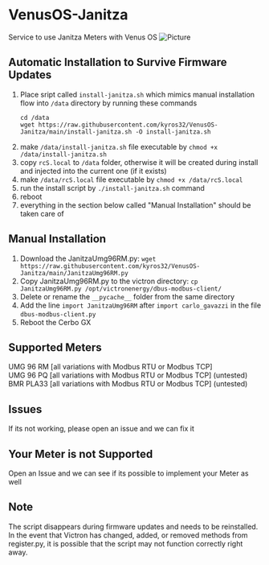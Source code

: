 # VenusOS-Janitza
Service to use Janitza Meters with Venus OS
![Picture](https://github.com/patrick-dmxc/VenusOS-Janitza-UMG-96-RM/blob/main/Picture%201.png?raw=true)


## Automatic Installation to Survive Firmware Updates
1. Place sript called `install-janitza.sh` which mimics manual installation flow into `/data` directory by running these commands
   ```
   cd /data
   wget https://raw.githubusercontent.com/kyros32/VenusOS-Janitza/main/install-janitza.sh -O install-janitza.sh
   ```
3. make `/data/install-janitza.sh` file executable by `chmod +x /data/install-janitza.sh`
4. copy `rcS.local` to `/data` folder, otherwise it will be created during install and injected into the current one (if it exists)
5. make `/data/rcS.local` file executable by `chmod +x /data/rcS.local`
6. run  the install script by `./install-janitza.sh` command
7. reboot
8. everything in the section below called "Manual Installation" should be taken care of


## Manual Installation
1. Download the JanitzaUmg96RM.py: `wget https://raw.githubusercontent.com/kyros32/VenusOS-Janitza/main/JanitzaUmg96RM.py`
2. Copy JanitzaUmg96RM.py to the victron directory: `cp JanitzaUmg96RM.py /opt/victronenergy/dbus-modbus-client/`
3. Delete or rename the `__pycache__` folder from the same directory
4. Add the line `import JanitzaUmg96RM` after `import carlo_gavazzi` in the file `dbus-modbus-client.py`
5. Reboot the Cerbo GX

## Supported Meters
UMG 96 RM [all variations with Modbus RTU or Modbus TCP]\
UMG 96 PQ [all variations with Modbus RTU or Modbus TCP] (untested)
BMR PLA33 [all variations with Modbus RTU or Modbus TCP] (untested)

## Issues
If its not working, please open an issue and we can fix it

## Your Meter is not Supported
Open an Issue and we can see if its possible to implement your Meter as well

## Note
The script disappears during firmware updates and needs to be reinstalled. In the event that Victron has changed, added, or removed methods from register.py, it is possible that the script may not function correctly right away.
